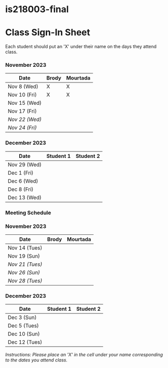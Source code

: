 # is218003-final

# Class Sign-In Sheet

Each student should put an 'X' under their name on the days they attend class.

### November 2023


| Date        | Brody | Mourtada | 
|-------------|-----------|-----------|
| Nov 8 (Wed) |     X      |     X      |
| Nov 10 (Fri)|     X     |      X     |
| Nov 15 (Wed)|           |           | 
| Nov 17 (Fri)|           |           |
| *Nov 22 (Wed)* |       |           | 
| *Nov 24 (Fri)* |       |           | 

### December 2023

| Date        | Student 1 | Student 2 | 
|-------------|-----------|-----------|
| Nov 29 (Wed)|           |           | 
| Dec 1 (Fri) |           |           | 
| Dec 6 (Wed) |           |           | 
| Dec 8 (Fri) |           |           | 
| Dec 13 (Wed)|           |           | 


### Meeting Schedule

### November 2023


| Date        | Brody | Mourtada | 
|-------------|-----------|-----------|
| Nov 14 (Tues)|           |           | 
| Nov 19 (Sun)|           |           |
| *Nov 21 (Tues)* |       |           | 
| *Nov 26 (Sun)* |       |           |
| *Nov 28 (Tues)* |       |           | 


### December 2023

| Date        | Student 1 | Student 2 | 
|-------------|-----------|-----------|
| Dec 3 (Sun) |           |           | 
| Dec 5 (Tues) |           |           | 
| Dec 10 (Sun) |           |           | 
| Dec 12 (Tues)|           |           | 


*Instructions: Please place an 'X' in the cell under your name corresponding to the dates you attend class.*
